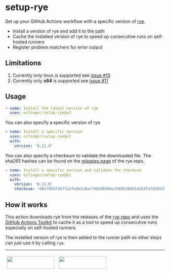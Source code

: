 # setup-rye

Set up your GitHub Actions workflow with a specific version of [rye](https://rye-up.com/).

* Install a version of rye and add it to the path
* Cache the installed version of rye to speed up consecutive runs on self-hosted runners
* Register problem matchers for error output

## Limitations

1. Currently only linux is supported see [issue #10](https://github.com/eifinger/setup-rye/issues/10)
1. Currently only **x64** is supported see [issue #11](https://github.com/eifinger/setup-rye/issues/11)

## Usage

```yaml
- name: Install the latest version of rye
  uses: eifinger/setup-rye@v1
```

You can also specify a specific version of rye

```yaml
- name: Install a specific version
  uses: eifinger/setup-rye@v1
  with:
    version: '0.11.0'
```

You can also specify a checksum to validate the downloaded file.
The sha265 hashes can be found on the [releases page](https://github.com/mitsuhiko/rye/releases)
of the rye repo.

```yaml
- name: Install a specific version and validate the checksum
  uses: eifinger/setup-rye@v1
  with:
    version: '0.11.0'
    checksum: '00e795573477a2fe2b3c0ac748240364c3369218d314d1df47d2653764e9bfb1'
```

## How it works

This action downloads rye from the releases of the [rye repo](https://github.com/mitsuhiko/rye) and uses the [GitHub Actions Toolkit](https://github.com/actions/toolkit) to cache it as a tool to speed up consecutive runs especially on self-hosted runners.

The installed version of rye is then added to the runner path so other steps can just use it by calling `rye`.

---

[<img src="https://raw.githubusercontent.com/eifinger/setup-rye/main/docs/images/bmc-button.svg" width=150 height=40 style="margin: 5px"/>](https://www.buymeacoffee.com/eifinger)
[<img src="https://raw.githubusercontent.com/eifinger/setup-rye/main/docs/images/paypal-button.svg" width=150 height=40 style="margin: 5px"/>](https://paypal.me/kevinstillhammer)
